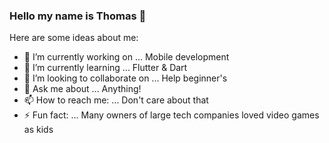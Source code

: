 ### Hello my name is Thomas 👋


Here are some ideas about me:

- 🔭 I’m currently working on ... Mobile development
- 🌱 I’m currently learning ... Flutter & Dart
- 👯 I’m looking to collaborate on ... Help beginner's 
- 💬 Ask me about ... Anything!
- 📫 How to reach me: ... Don't care about that
- ⚡ Fun fact: ... Many owners of large tech companies loved video games as kids
